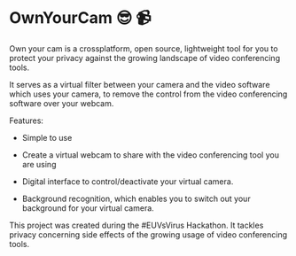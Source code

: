 # OwnYourCam :sunglasses: :video_camera:

Own your cam is a crossplatform, open source, lightweight tool for you to protect your privacy against the growing landscape of video conferencing tools.

It serves as a virtual filter between your camera and the video software which uses your camera, to remove the control from the video conferencing software over your webcam.

Features:

* Simple to use

* Create a virtual webcam to share with the video conferencing tool you are using

* Digital interface to control/deactivate your virtual camera.

* Background recognition, which enables you to switch out your background for your virtual camera.

This project was created during the #EUVsVirus Hackathon. It tackles privacy concerning side effects of the growing usage of video conferencing tools.
